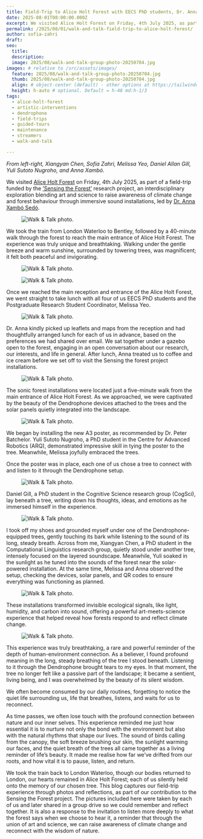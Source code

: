 ```yaml
---
title: Field-Trip to Alice Holt Forest with EECS PhD students, Dr. Anna Xambo and Melissa Yeo
date: 2025-08-01T08:00:00.000Z
excerpt: We visited Alice Holt Forest on Friday, 4th July 2025, as part of a field-trip funded by the ‘Sensing the Forest’ research project, an interdisciplinary exploration blending art and science to raise awareness of climate change and forest behaviour through immersive sound installations, led by Dr. Anna Xambó Sedó.
permalink: /2025/08/01/walk-and-talk-field-trip-to-alice-holt-forest/
author: sofia-zahri
draft:
seo:
  title:
  description:
  image: 2025/08/walk-and-talk-group-photo-20250704.jpg
images: # relative to /src/assets/images/
  feature: 2025/08/walk-and-talk-group-photo-20250704.jpg
  thumb: 2025/08/walk-and-talk-group-photo-20250704.jpg
  align: # object-center (default) - other options at https://tailwindcss.com/docs/object-position
  height: h-auto # optional. Default = h-48 md:h-1/3
tags:
  - alice-holt-forest
  - artistic-interventions
  - dendrophone
  - field-trips
  - guided-tours
  - maintenance
  - streamers
  - walk-and-talk

---
```


*From left-right, Xiangyan Chen, Sofia Zahri, Melissa Yeo, Daniel Allan Gill, Yuli Sutoto Nugroho, and Anna Xambó.*

We visited [Alice Holt Forest](https://www.forestryengland.uk/alice-holt-forest) on Friday, 4th July 2025, as part of a field-trip funded by the [‘Sensing the Forest’](https://sensingtheforest.github.io/) research project, an interdisciplinary exploration blending art and science to raise awareness of climate change and forest behaviour through immersive sound installations, led by [Dr. Anna Xambó Sedó](https://sensingtheforest.github.io/about/).

<div class="flex justify-center items-center">
<figure>
<img class="mt-4 mb-4" src="/assets/images/2025/08/walk-and-talk-photo-1-20250704.jpg" alt="Walk & Talk photo.">
</figure>
</div>

We took the train from London Waterloo to Bentley, followed by a 40-minute walk through the forest to reach the main entrance of Alice Holt Forest. The experience was truly unique and breathtaking. Walking under the gentle breeze and warm sunshine, surrounded by towering trees, was magnificent; it felt both peaceful and invigorating.

<div class="flex justify-center items-center">
<figure>
<img class="mt-4 mb-4" src="/assets/images/2025/08/walk-and-talk-photo-2-20250704.jpg" alt="Walk & Talk photo.">
</figure>
</div>

<div class="flex justify-center items-center">
<figure>
<img class="mt-4 mb-4" src="/assets/images/2025/08/walk-and-talk-photo-3-20250704.jpg" alt="Walk & Talk photo.">
</figure>
</div>

Once we reached the main reception and entrance of the Alice Holt Forest, we went straight to take lunch with all four of us EECS PhD students and the Postgraduate Research Student Coordinator, Melissa Yeo.

<div class="flex justify-center items-center">
<figure>
<img class="mt-4 mb-4" src="/assets/images/2025/08/walk-and-talk-photo-4-20250704.jpg" alt="Walk & Talk photo.">
</figure>
</div>

Dr. Anna kindly picked up leaflets and maps from the reception and had thoughtfully arranged lunch for each of us in advance, based on the preferences we had shared over email. We sat together under a gazebo open to the forest, engaging in an open conversation about our research, our interests, and life in general. After lunch, Anna treated us to coffee and ice cream before we set off to visit the Sensing the forest project installations.

<div class="flex justify-center items-center">
<figure>
<img class="mt-4 mb-4" src="/assets/images/2025/08/walk-and-talk-photo-5-20250704.jpg" alt="Walk & Talk photo.">
</figure>
</div>

The sonic forest installations were located just a five-minute walk from the main entrance of Alice Holt  Forest. As we approached, we were captivated by the beauty of the Dendrophone devices attached to the trees and the solar panels quietly integrated into the landscape.

<div class="flex justify-center items-center">
<figure>
<img class="mt-4 mb-4" src="/assets/images/2025/08/walk-and-talk-photo-6-20250704.jpg" alt="Walk & Talk photo.">
</figure>
</div>

We began by installing the new A3 poster, as recommended by Dr. Peter Batchelor. Yuli Sutoto Nugroho, a PhD student in the Centre for Advanced Robotics (ARQ), demonstrated impressive skill in tying the poster to the tree. Meanwhile, Melissa joyfully embraced the trees.

Once the poster was in place, each one of us chose a tree to connect with and listen to it through the Dendrophone setup.

<div class="flex justify-center items-center">
<figure>
<img class="mt-4 mb-4" src="/assets/images/2025/08/walk-and-talk-photo-7-20250704.jpg" alt="Walk & Talk photo.">
</figure>
</div>

Daniel Gill, a PhD student in the Cognitive Science research group (CogSci), lay beneath a tree, writing down his thoughts, ideas, and emotions as he immersed himself in the experience.

<div class="flex justify-center items-center">
<figure>
<img class="mt-4 mb-4" src="/assets/images/2025/08/walk-and-talk-photo-8-20250704.jpg" alt="Walk & Talk photo.">
</figure>
</div>
I took off my shoes and grounded myself under one of the Dendrophone-equipped	trees, gently touching  its bark while listening to the sound of its long, steady breath. Across from me, Xiangyan Chen, a PhD student in the Computational Linguistics research group, quietly stood under another tree, intensely focused on the layered soundscape. Meanwhile, Yuli soaked in the sunlight as he tuned into the sounds of the forest near the solar-powered installation. At the same time, Melissa and Anna observed the setup, checking the devices, solar panels, and QR codes to ensure everything was functioning as planned.

<div class="flex justify-center items-center">
<figure>
<img class="mt-4 mb-4" src="/assets/images/2025/08/walk-and-talk-photo-9-20250704.jpg" alt="Walk & Talk photo.">
</figure>
</div>

These installations transformed invisible ecological signals, like light, humidity, and carbon into sound, offering a powerful art-meets-science experience that helped reveal how forests respond to and reflect climate change.

<div class="flex justify-center items-center">
<figure>
<img class="mt-4 mb-4" src="/assets/images/2025/08/walk-and-talk-photo-10-20250704.jpg" alt="Walk & Talk photo.">
</figure>
</div>

This experience was truly breathtaking, a rare and powerful reminder of the depth	of	human-environment connection. As a believer, I found profound meaning in the long, steady breathing of the tree I stood beneath. Listening to it through the Dendrophone brought tears to my eyes. In that moment, the tree no longer felt like a passive part of the landscape; it became a sentient, living being, and I was overwhelmed by the beauty of its silent wisdom.

We often become consumed by our daily routines, forgetting to notice the quiet life surrounding us, life that breathes, listens, and waits for us to reconnect.

As time passes, we often lose touch with the profound connection between nature  and  our  inner  selves. This experience reminded me just how essential it is to nurture not only the bond with the environment but also with the natural rhythms that shape our lives. The sound of birds calling from the canopy, the soft breeze brushing our skin, the sunlight warming our faces, and the quiet breath of the trees all came together as a living reminder of life’s beauty. It made me realise how far we’ve drifted from our roots, and how vital it is to pause, listen, and return.

We took the train back to London Waterloo, though our bodies returned to London, our hearts remained in Alice Holt Forest; each of us silently held onto the memory of our chosen tree. This blog captures our field-trip experience through photos and reflections, as part of our contribution to the Sensing the Forest project. The pictures included here were taken by each of us and later shared in a group drive so we could remember and reflect together. It is also a response to the invitation to listen more deeply to what the forest says when we choose to hear it, a reminder that through the union of art and science, we can raise awareness of climate change and reconnect with the wisdom of nature.